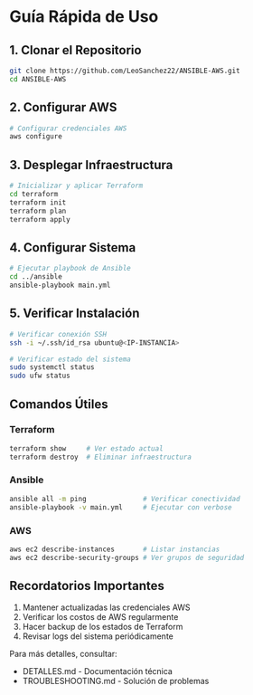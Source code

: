# Guía Rápida de Uso

## 1. Clonar el Repositorio
```bash
git clone https://github.com/LeoSanchez22/ANSIBLE-AWS.git
cd ANSIBLE-AWS
```

## 2. Configurar AWS
```bash
# Configurar credenciales AWS
aws configure
```

## 3. Desplegar Infraestructura
```bash
# Inicializar y aplicar Terraform
cd terraform
terraform init
terraform plan
terraform apply
```

## 4. Configurar Sistema
```bash
# Ejecutar playbook de Ansible
cd ../ansible
ansible-playbook main.yml
```

## 5. Verificar Instalación
```bash
# Verificar conexión SSH
ssh -i ~/.ssh/id_rsa ubuntu@<IP-INSTANCIA>

# Verificar estado del sistema
sudo systemctl status
sudo ufw status
```

## Comandos Útiles

### Terraform
```bash
terraform show     # Ver estado actual
terraform destroy  # Eliminar infraestructura
```

### Ansible
```bash
ansible all -m ping              # Verificar conectividad
ansible-playbook -v main.yml     # Ejecutar con verbose
```

### AWS
```bash
aws ec2 describe-instances       # Listar instancias
aws ec2 describe-security-groups # Ver grupos de seguridad
```

## Recordatorios Importantes
1. Mantener actualizadas las credenciales AWS
2. Verificar los costos de AWS regularmente
3. Hacer backup de los estados de Terraform
4. Revisar logs del sistema periódicamente

Para más detalles, consultar:
- DETALLES.md - Documentación técnica
- TROUBLESHOOTING.md - Solución de problemas
